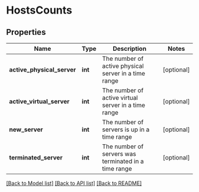 # HostsCounts

## Properties
Name | Type | Description | Notes
------------ | ------------- | ------------- | -------------
**active_physical_server** | **int** | The number of active physical server in a time range | [optional] 
**active_virtual_server** | **int** | The number of active virtual server in a time range | [optional] 
**new_server** | **int** | The number of servers is up in a time range | [optional] 
**terminated_server** | **int** | The number of servers was terminated in a time range | [optional] 

[[Back to Model list]](../README.md#documentation-for-models) [[Back to API list]](../README.md#documentation-for-api-endpoints) [[Back to README]](../README.md)


